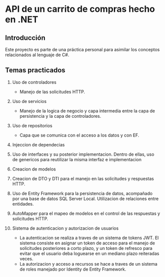 # API de un carrito de compras hecho en .NET

## Introducción

Este proyecto es parte de una práctica personal para asimilar los conceptos relacionados al lenguaje de C#.

## Temas practicados

1. Uso de controladores
   - Manejo de las solicitudes HTTP.
     
3. Uso de servicios
   - Manejo de la logica de negocio y capa intermedia entre la capa de persistencia y la capa de controladores.
     
5. Uso de repositorios
   - Capa que se comunica con el acceso a los datos y con EF.

6. Injeccion de dependecias
7. Uso de interfaces y su posterior implementacion. Dentro de ellas, uso de genericos para reutilizar la misma interfaz e implementacion
8. Creacion de modelos
9. Creacion de DTO y DTI para el manejo en las solicitudes y respuestas HTTP.
10. Uso de Entity Framework para la persistencia de datos, acompañado por una base de datos SQL Server Local. Utilizacion de relaciones entre entidades.
11. AutoMapper para el mapeo de modelos en el control de las respuestas y solicitudes HTTP.
12. Sistema de autenticacion y autorizacion de usuarios
    - La autenticacion se realiza a traves de un sistema de tokens JWT. El sistema consiste en asignar un token de acceso para el manejo de solicitudes posteriores a corto plazo, y un token de refresco para evitar que el usuario deba loguearse en un mediano plazo reiteradas veces.
    - La autorizacion y acceso a recursos se hace a traves de un sistema de roles manejado por Identity de Entity Framework.
